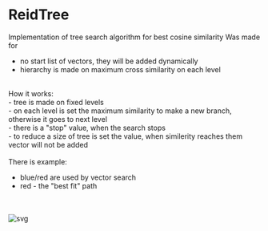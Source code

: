 # ReidTree
Implementation of tree search algorithm for best cosine similarity
Was made for
- no start list of vectors, they will be added dynamically
- hierarchy is made on maximum cross similarity on each level
<br>
How it works:<br>
- tree is made on fixed levels<br>
- on each level is set the maximum similarity to make a new branch, otherwise it goes to next level<br>
- there is a "stop" value, when the search stops<br>
- to reduce a size of tree is set the value, when similerity reaches them vector will not be added<br>
 
<br>
There is example:<br>

- blue/red are used by vector search<br>
- red - the "best fit" path<br>
<br><br>


![svg](https://user-images.githubusercontent.com/39636444/155349129-77fb9dda-c32c-46b8-8398-90f58d866a6b.svg)
